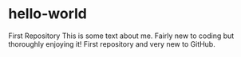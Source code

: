 # hello-world
First Repository
This is some text about me. Fairly new to coding but thoroughly enjoying it!
First repository and very new to GitHub.
